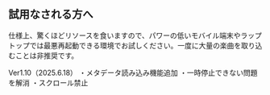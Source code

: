 ## 試用なされる方へ
仕様上、驚くほどリソースを食いますので、パワーの低いモバイル端末やラップトップでは最悪再起動できる環境でお試しください。一度に大量の楽曲を取り込むことは非推奨です。

Ver1.10（2025.6.18）
・メタデータ読み込み機能追加
・一時停止できない問題を解消
・スクロール禁止
